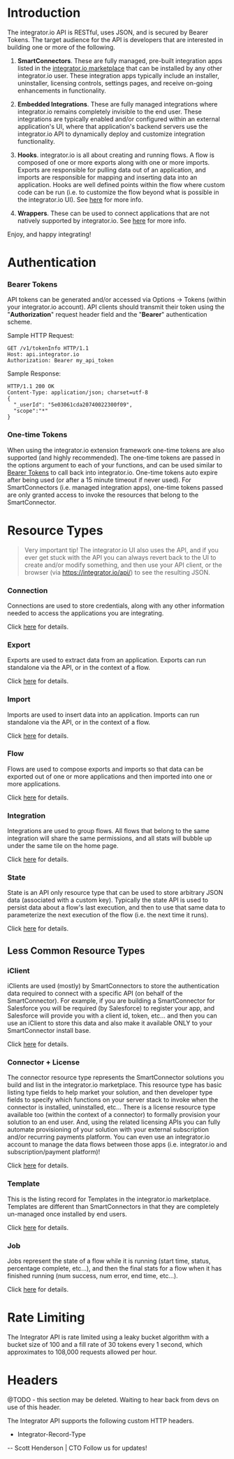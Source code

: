 Introduction
============

The integrator.io API is RESTful, uses JSON, and is secured by Bearer Tokens. The target audience for the API is developers that are interested in building one or more of the following.

1. **SmartConnectors**.  These are fully managed, pre-built integration apps listed in the [integrator.io marketplace](https://integrator.io/marketplace) that can be installed by any other integrator.io user.   These integration apps typically include an installer, uninstaller, licensing controls, settings pages, and receive on-going enhancements in functionality.

2. **Embedded Integrations**.  These are fully managed integrations where integrator.io remains completely invisible to the end user.  These integrations are typically enabled and/or configured within an external application's UI, where that application's backend servers use the integrator.io API to dynamically deploy and customize integration functionality.

3. **Hooks**.  integrator.io is all about creating and running flows. A flow is composed of one or more exports along with one or more imports.  Exports are responsible for pulling data out of an application, and imports are responsible for mapping and inserting data into an application.  Hooks are well defined points within the flow where custom code can be run (i.e. to customize the flow beyond what is possible in the integrator.io UI).  See [here](https://github.com/celigo/integrator-extension#hooks) for more info.

4. **Wrappers**.  These can be used to connect applications that are not natively supported by integrator.io.  See [here](https://github.com/celigo/integrator-extension#wrappers) for more info.

Enjoy, and happy integrating!


Authentication
============

### Bearer Tokens

API tokens can be generated and/or accessed via Options -> Tokens (within your integrator.io account).  API clients should transmit their token using the "**Authorization**" request header field and the "**Bearer**" authentication scheme.

Sample HTTP Request:

```
GET /v1/tokenInfo HTTP/1.1
Host: api.integrator.io
Authorization: Bearer my_api_token
```

Sample Response:

```
HTTP/1.1 200 OK
Content-Type: application/json; charset=utf-8
{
  "_userId": "5e03061cda20740022300f09",
  "scope":"*"
}
```

### One-time Tokens
When using the integrator.io extension framework one-time tokens are also supported (and highly recommended).  The one-time tokens are passed in the options argument to each of your functions, and can be used similar to [Bearer Tokens](#bearer-tokens) to call back into integrator.io. One-time tokens auto expire after being used (or after a 15 minute timeout if never used). For SmartConnectors (i.e. managed integration apps), one-time tokens passed are only granted access to invoke the resources that belong to the SmartConnector.

Resource Types
=========
> Very important tip!  The integrator.io UI also uses the API, and if you ever get stuck with the API you can always revert back to the UI to create and/or modify something, and then use your API client, or the browser (via https://integrator.io/api/) to see the resulting JSON.

### Connection

Connections are used to store credentials, along with any other information needed to access the applications you are integrating.

Click [here](/connection.md) for details.

### Export

Exports are used to extract data from an application. Exports can run standalone via the API, or in the context of a flow.

Click [here](/export.md) for details.

### Import

Imports are used to insert data into an application. Imports can run standalone via the API, or in the context of a flow.

Click [here](/import.md) for details.

### Flow

Flows are used to compose exports and imports so that data can be exported out of one or more applications and then imported into one or more applications.

Click [here](/flow.md) for details.

### Integration

Integrations are used to group flows.  All flows that belong to the same integration will share the same permissions, and all stats will bubble up under the same tile on the home page.

Click [here](/integration.md) for details.

### State

State is an API only resource type that can be used to store arbitrary JSON data (associated with a custom key).  Typically the state API is used to persist data about a flow's last execution, and then to use that same data to parameterize the next execution of the flow (i.e. the next time it runs).

Click [here](/state.md) for details.

Less Common Resource Types
-----------

### iClient

iClients are used (mostly) by SmartConnectors to store the authentication data required to connect with a specific API (on behalf of the SmartConnector).  For example, if you are building a SmartConnector for Salesforce you will be required (by Salesforce) to register your app, and Salesforce will provide you with a client id, token, etc... and then you can use an iClient to store this data and also make it available ONLY to your SmartConnector install base.

Click [here](/iClient.md) for details.


### Connector + License

The connector resource type represents the SmartConnector solutions you build and list in the integrator.io marketplace.  This resource type has basic listing type fields to help market your solution, and then developer type fields to specify which functions on your server stack to invoke when the connector is installed, uninstalled, etc... There is a license resource type available too (within the context of a connector) to formally provision your solution to an end user.  And, using the related licensing APIs you can fully automate provisioning of your solution with your external subscription and/or recurring payments platform.  You can even use an integrator.io account to manage the data flows between those apps (i.e. integrator.io and subscription/payment platform)!

Click [here](/connector.md) for details.


### Template

This is the listing record for Templates in the integrator.io marketplace.  Templates are different than SmartConnectors in that they are completely un-managed once installed by end users.

Click [here](/template.md) for details.

### Job

Jobs represent the state of a flow while it is running (start time, status, percentage complete, etc...), and then the final stats for a flow when it has finished running (num success, num error, end time, etc...).

Click [here](/job.md) for details.


Rate Limiting
============

The Integrator API is rate limited using a leaky bucket algorithm with a bucket size of 100 and a fill rate of 30 tokens every 1 second, which approximates to 108,000 requests allowed per hour.

Headers
============
@TODO - this section may be deleted. Waiting to hear back from devs on use of this header.

The Integrator API supports the following custom HTTP headers.

-    Integrator-Record-Type


-- 
Scott Henderson | CTO
Follow us for updates!   
